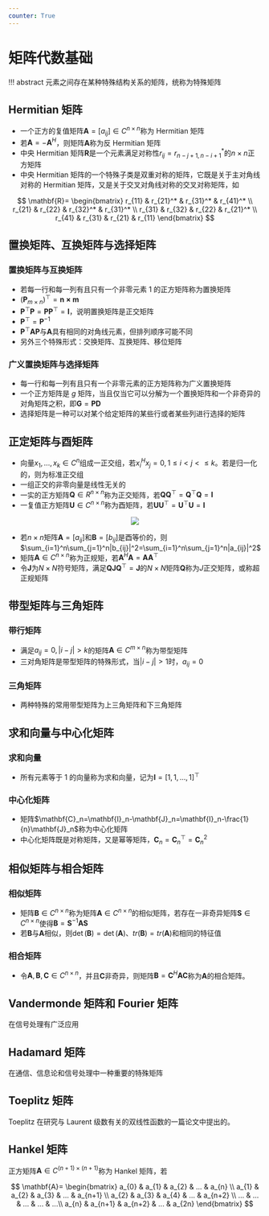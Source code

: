 ```yaml
---
counter: True
---
```


# 矩阵代数基础

!!! abstract
    元素之间存在某种特殊结构关系的矩阵，统称为特殊矩阵

## Hermitian 矩阵


- 一个正方的复值矩阵$\mathbf{A}=[a_{ij}] \in C^{n\times n}$称为 Hermitian 矩阵
- 若$\mathbf{A}=-\mathbf{A}^H$，则矩阵$\mathbf{A}$称为反 Hermitian 矩阵
- 中央 Hermitian 矩阵$\mathbf{R}$是一个元素满足对称性$r_{ij}=r_{n-j+1,n-i+1}^*$的$n \times n$正方矩阵
- 中央 Hermitian 矩阵的一个特殊子类是双重对称的矩阵，它既是关于主对角线对称的 Hermitian 矩阵，又是关于交叉对角线对称的交叉对称矩阵，如

$$
\mathbf{R}=
\begin{bmatrix}
 r_{11} & r_{21}^* & r_{31}^* & r_{41}^* \\
 r_{21} & r_{22} & r_{32}^* & r_{31}^* \\
 r_{31} & r_{32} & r_{22} & r_{21}^* \\
 r_{41} & r_{31} & r_{21} & r_{11}
\end{bmatrix}
$$

## 置换矩阵、互换矩阵与选择矩阵

### 置换矩阵与互换矩阵

- 若每一行和每一列有且只有一个非零元素 1 的正方矩阵称为置换矩阵
- $(\mathbf{P}_{m \times n})^{\top} = \mathbf{n \times m}$
- $\mathbf{P}^{\top}\mathbf{P}=\mathbf{P}\mathbf{P}^{\top}=\mathbf{I}$，说明置换矩阵是正交矩阵
- $\mathbf{P}^{\top}=\mathbf{P}^{-1}$
- $\mathbf{P}^{\top}\mathbf{A}\mathbf{P}$与$\mathbf{A}$具有相同的对角线元素，但排列顺序可能不同
- 另外三个特殊形式：交换矩阵、互换矩阵、移位矩阵

### 广义置换矩阵与选择矩阵

- 每一行和每一列有且只有一个非零元素的正方矩阵称为广义置换矩阵
- 一个正方矩阵是 $g$ 矩阵，当且仅当它可以分解为一个置换矩阵和一个非奇异的对角矩阵之积，即$\mathbf{G}=\mathbf{P}\mathbf{D}$
- 选择矩阵是一种可以对某个给定矩阵的某些行或者某些列进行选择的矩阵

## 正定矩阵与酉矩阵

- 向量$x_1, ..., x_k \in C^n$组成一正交组，若$x_i^Hx_j=0, 1 \le i < j < \le k$。若是归一化的，则为标准正交组
- 一组正交的非零向量是线性无关的
- 一实的正方矩阵$\mathbf{Q} \in R^{n \times n}$称为正交矩阵，若$\mathbf{Q}\mathbf{Q}^{\top}=\mathbf{Q}^{\top}\mathbf{Q}=\mathbf{I}$
- 一复值正方矩阵$\mathbf{U}\in C^{n \times n}$称为酉矩阵，若$\mathbf{U}\mathbf{U}^{\top}=\mathbf{U}^{\top}\mathbf{U}=\mathbf{I}$


<center><img src="https://cdn.jujimeizuo.cn/note/mb/maa/matrix-property-comparison.jpg"></center>

- 若$n \times n$矩阵$\mathbf{A}=[a_{ij}]$和$\mathbf{B}=[b_{ij}]$是酉等价的，则$\sum_{i=1}^n\sum_{j=1}^n|b_{ij}|^2=\sum_{i=1}^n\sum_{j=1}^n|a_{ij}|^2$
- 矩阵$\mathbf{A} \in C^{n \times n}$称为正规矩，若$\mathbf{A}^H\mathbf{A}=\mathbf{A}\mathbf{A}^{\top}$
- 令$\mathbf{J}$为$N \times N$符号矩阵，满足$\mathbf{Q}\mathbf{J}\mathbf{Q}^{\top}=\mathbf{J}$的$N \times N$矩阵$\mathbf{Q}$称为$J$正交矩阵，或称超正规矩阵

## 带型矩阵与三角矩阵

### 带行矩阵

- 满足$a_{ij}=0,|i-j|>k$的矩阵$\mathbf{A}\in C^{m\times n}$称为带型矩阵
- 三对角矩阵是带型矩阵的特殊形式，当$|i-j|>1$时，$a_{ij}=0$

### 三角矩阵

- 两种特殊的常用带型矩阵为上三角矩阵和下三角矩阵

## 求和向量与中心化矩阵

### 求和向量

- 所有元素等于 1 的向量称为求和向量，记为$\mathbf{I}=[1,1,...,1]^{\top}$

### 中心化矩阵

- 矩阵$\mathbf{C}_n=\mathbf{I}_n-\mathbf{J}_n=\mathbf{I}_n-\frac{1}{n}\mathbf{J}_n$称为中心化矩阵
- 中心化矩阵既是对称矩阵，又是幂等矩阵，$\mathbf{C}_n=\mathbf{C}_n^{\top}=\mathbf{C}_n^2$

## 相似矩阵与相合矩阵

### 相似矩阵

- 矩阵$\mathbf{B} \in C^{n \times n}$称为矩阵$\mathbf{A} \in C^{n \times n}$的相似矩阵，若存在一非奇异矩阵$\mathbf{S} \in C^{n \times n}$使得$\mathbf{B}=\mathbf{S}^{-1}\mathbf{A}\mathbf{S}$
- 若$\mathbf{B}$与$\mathbf{A}$相似，则$\det(\mathbf{B})=\det(\mathbf{A})$、$tr(\mathbf{B})=tr(\mathbf{A})$和相同的特征值

### 相合矩阵

- 令$\mathbf{A},\mathbf{B},\mathbf{C} \in C^{n\times n}$，并且$\mathbf{C}$非奇异，则矩阵$\mathbf{B}=\mathbf{C}^H\mathbf{A}\mathbf{C}$称为$\mathbf{A}$的相合矩阵。

## Vandermonde 矩阵和 Fourier 矩阵

在信号处理有广泛应用

## Hadamard 矩阵

在通信、信息论和信号处理中一种重要的特殊矩阵

## Toeplitz 矩阵

Toeplitz 在研究与 Laurent 级数有关的双线性函数的一篇论文中提出的。

## Hankel 矩阵

正方矩阵$\mathbf{A} \in C^{(n+1)\times (n+1)}$称为 Hankel 矩阵，若

$$
\mathbf{A}=
\begin{bmatrix}
 a_{0} & a_{1} & a_{2} & ... & a_{n} \\
 a_{1} & a_{2} & a_{3} & ... & a_{n+1} \\
 a_{2} & a_{3} & a_{4} & ... & a_{n+2} \\
 ... & ... & ... & ... & ...\\
 a_{n} & a_{n+1} & a_{n+2} & ... & a_{2n}
\end{bmatrix}
$$